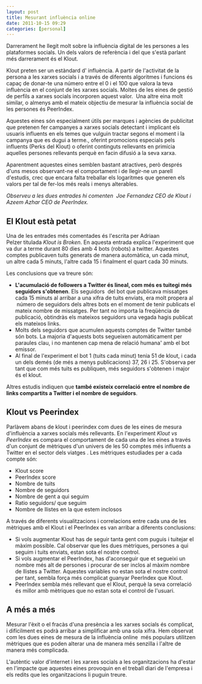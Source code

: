 ```yaml
---
layout: post
title: Mesurant influència online
date: 2011-10-15 09:29
categories: [personal]
---
```

Darrerament he llegit molt sobre la influència digital de les persones a les plataformes socials. Un dels valors de referència i del que s'està parlant més darrerament és el Klout.

Klout preten ser un estàndard d' influència. A partir de l'activitat de la persona a les xarxes socials i a través de diferents algoritmes i funcions és capaç de donar-te una número entre el 0 i el 100 que valora la teva influència en el conjunt de les xarxes socials. Moltes de les eines de gestió de perfils a xarxes socials incorporen aquest valor.  Una altre eina molt similar, o almenys amb el mateix objectiu de mesurar la influència social de les persones és PeerIndex.

Aquestes eines són especialment útils per marques i agències de publicitat que pretenen fer campanyes a xarxes socials detectant i implicant els usuaris influents en els temes que vulguin tractar segons el moment i la campanya que es dugui a terme., oferint promocions especials pels influents (Perks del Klout) o oferint continguts rellevants en primícia aquelles persones rellevants perquè en facin difusió a la seva xarxa.

Aparentment aquestes eines semblen bastant atractives, però després d'uns mesos observant-ne el comportament i de llegir-ne un parell d'estudis, crec que encara falta treballar els logaritmes que generen els valors per tal de fer-los més reals i menys alterables.

*Observeu a les dues entrades hi comenten  Joe Fernandez CEO de Klout i Azeem Azhar CEO de PeerIndex.*

## El Klout està petat
Una de les entrades més comentades és l'escrita per Adriaan Pelzer titulada *Klout is Broken*. En aquesta entrada explica l'experiment que va dur a terme durant 80 dies amb 4 bots (robots) a twitter. Aquestes comptes publicaven tuits generats de manera automàtica, un cada minut, un altre cada 5 minuts, l'altre cada 15 i finalment el quart cada 30 minuts.

Les conclusions que va treure són:

- **L'acumulació de followers a Twitter és lineal, com més es tuitegi més seguidors s'obtenen**. Els seguidors  del bot que publicava missatges cada 15 minuts al arribar a una xifra de tuits enviats, era molt propera al  número de seguidors dels altres bots en el moment de tenir publicats el mateix nombre de missatges. Per tant no importa la freqüència de publicació, obtindràs els mateixos seguidors una vegada hagis publicat els mateixos links.  
- Molts dels seguidors que acumulen aquests comptes de Twitter també són bots. La majoria d'aquests bots segueixen automàticament per paraules clau, i no mantenen cap mena de relació humana' amb el bot emissor.  
- Al final de l'experiment el bot 1 (tuits cada minut) tenia 51 de klout, i cada un dels demés (de més a menys publicacions) 37, 26 i 25. S'observa per tant que com més tuits es publiquen, més seguidors s'obtenen i major és el klout.  

Altres estudis indiquen que **també existeix correlació entre el nombre de links compartits a Twitter i el nombre de seguidors**.

## Klout vs Peerindex
Parlàvem abans de klout i peerindex com dues de les eines de mesura d'influència a xarxes socials més rellevants. En l'experiment *Klout vs PeerIndex* es compara el comportament de cada una de les eines a través d'un conjunt de mètriques d'un univers de les 50 comptes més influents a Twitter en el sector dels viatges . Les mètriques estudiades per a cada compte són:

- Klout score  
- PeerIndex score  
- Nombre de tuits  
- Nombre de seguidors  
- Nombre de gent a qui seguim  
- Ratio seguidors/ que seguim  
- Nombre de llistes en la que estem inclosos  

A través de diferents visualitzacions i correlacions entre cada una de les mètriques amb el Klout i el PeerIndex es van arribar a diferents conclusions:

- Si vols augmentar Klout has de seguir tanta gent com puguis i tuitejar el màxim possible. Cal observar que les dues mètriques, persones a qui seguim i tuits enviats, estan sota el nostre control.  
- Si vols augmentar el PeerIndex, has d'aconseguir que et segueixi un nombre més alt de persones i procurar de ser inclos al màxim nombre de llistes a Twitter. Aquestes variables no estan sota el nostre control per tant, sembla força més complicat guanyar PeerIndex que Klout.  
- PeerIndex sembla més rellevant que el Klout, perquè la seva correlació és millor amb mètriques que no estan sota el control de l'usuari.  

## A més a més
Mesurar l'èxit o el fracàs d'una presència a les xarxes socials és complicat, i difícilment es podrà arribar a simplificar amb una sola xifra. Hem observat com les dues eines de mesura de la influència online  més populars utilitzen mètriques que es poden alterar una de manera més senzilla i l'altre de manera més complicada.  

L'autèntic valor d'internet i les xarxes socials a les organitzacions ha d'estar en l'impacte que aquestes eines provoquin en el treball diari de l'empresa i els redits que les organitzacions li puguin treure. 
